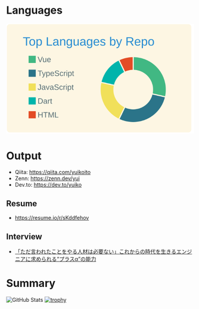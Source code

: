 # Languages

[![](https://raw.githubusercontent.com/YuikoIto/YuikoIto/master/profile-summary-card-output/solarized/1-repos-per-language.svg)](https://github.com/vn7n24fzkq/github-profile-summary-cards)

# Output

- Qiita: https://qiita.com/yuikoito
- Zenn: https://zenn.dev/yui
- Dev.to: https://dev.to/yuiko


## Resume

- https://resume.io/r/sKddfehov

## Interview
- [「ただ言われたことをやる人材は必要ない」これからの時代を生きるエンジニアに求められる“プラスα”の能力](https://okanechips.mei-kyu.com/jobcrossing/8620/)

# Summary

![GitHub Stats](https://github-readme-stats.vercel.app/api?username=YuikoIto&count_private=true&show_icons=true&theme=monokai)
[![trophy](https://github-profile-trophy.vercel.app/?username=YuikoIto)](https://github.com/ryo-ma/github-profile-trophy)
                

<!--
**YuikoIto/YuikoIto** is a ✨ _special_ ✨ repository because its `README.md` (this file) appears on your GitHub profile.

Here are some ideas to get you started:

- 🔭 I’m currently working on ...
- 🌱 I’m currently learning ...
- 👯 I’m looking to collaborate on ...
- 🤔 I’m looking for help with ...
- 💬 Ask me about ...
- 📫 How to reach me: ...
- 😄 Pronouns: ...
- ⚡ Fun fact: ...
-->



